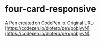 # four-card-responsive

A Pen created on CodePen.io. Original URL: [https://codepen.io/dlotero/pen/pobjyvN](https://codepen.io/dlotero/pen/pobjyvN).


